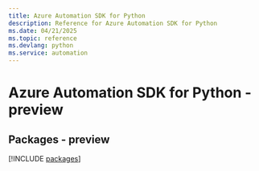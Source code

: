 ```yaml
---
title: Azure Automation SDK for Python
description: Reference for Azure Automation SDK for Python
ms.date: 04/21/2025
ms.topic: reference
ms.devlang: python
ms.service: automation
---
```

# Azure Automation SDK for Python - preview
## Packages - preview
[!INCLUDE [packages](automation-index.md)]